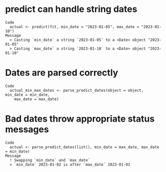 # predict can handle string dates

    Code
      actual <- predict(fit, min_date = "2023-01-05", max_date = "2023-01-10")
    Message
      > Casting `min_date` a string `2023-01-05` to a <Date> object "2023-01-05"
      > Casting `max_date` a string `2023-01-10` to a <Date> object "2023-01-10"

# Dates are parsed correctly

    Code
      actual_min_max_dates <- parse_predict_dates(object = object, min_date = min_date,
        max_date = max_date)

# Bad dates throw appropriate status messages

    Code
      actual <- parse_predict_dates(list(), min_date = max_date, max_date = min_date)
    Message
      ! Swapping `min_date` and `max_date`
      > `min_date` 2023-01-02 is after `max_date` 2023-01-01

